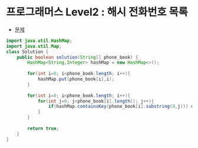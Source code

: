 # 프로그래머스 Level2 : 해시 전화번호 목록

- [문제](https://programmers.co.kr/learn/courses/30/lessons/42577)

```java
import java.util.HashMap;
import java.util.Map;
class Solution {
    public boolean solution(String[] phone_book) {
        HashMap<String,Integer> hashMap = new HashMap<>();
        
        for(int i=0; i<phone_book.length; i++){
            hashMap.put(phone_book[i],i);
        }
        
        for(int i=0; i<phone_book.length; i++){
            for(int j=0; j<phone_book[i].length(); j++){
                if(hashMap.containsKey(phone_book[i].substring(0,j))) return false;
            }
        }
        
        return true;
    }
}
```
